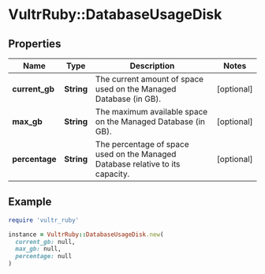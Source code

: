 # VultrRuby::DatabaseUsageDisk

## Properties

| Name | Type | Description | Notes |
| ---- | ---- | ----------- | ----- |
| **current_gb** | **String** | The current amount of space used on the Managed Database (in GB). | [optional] |
| **max_gb** | **String** | The maximum available space on the Managed Database (in GB). | [optional] |
| **percentage** | **String** | The percentage of space used on the Managed Database relative to its capacity. | [optional] |

## Example

```ruby
require 'vultr_ruby'

instance = VultrRuby::DatabaseUsageDisk.new(
  current_gb: null,
  max_gb: null,
  percentage: null
)
```


